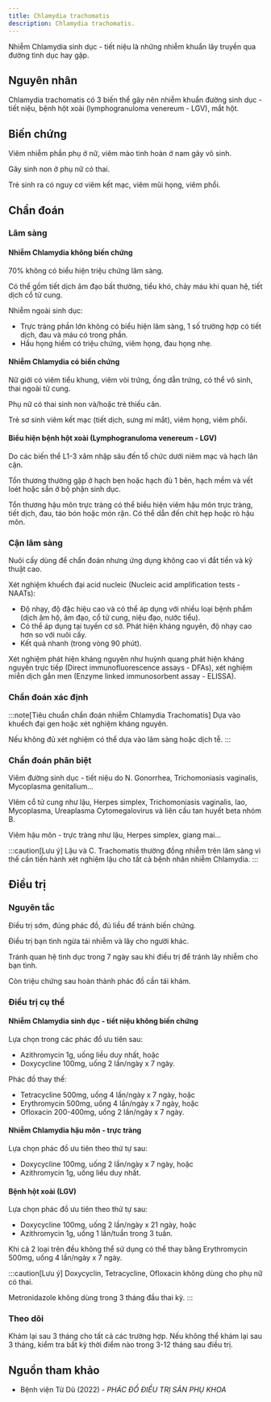 ```yaml
---
title: Chlamydia trachomatis
description: Chlamydia trachomatis.
---
```


Nhiễm Chlamydia sinh dục - tiết niệu là những nhiễm khuẩn lây truyền qua đường tình dục hay gặp.

## Nguyên nhân

Chlamydia trachomatis có 3 biến thể gây nên nhiễm khuẩn đường sinh dục - tiết niệu, bệnh hột xoài (lymphogranuloma venereum - LGV), mắt hột.

## Biến chứng

Viêm nhiễm phần phụ ở nữ, viêm mào tinh hoàn ở nam gây vô sinh.

Gây sinh non ở phụ nữ có thai.

Trẻ sinh ra có nguy cơ viêm kết mạc, viêm mũi họng, viêm phổi.

## Chẩn đoán

### Lâm sàng

#### Nhiễm Chlamydia không biến chứng

70% không có biểu hiện triệu chứng lâm sàng.

Có thể gồm tiết dịch âm đạo bất thường, tiểu khó, chảy máu khi quan hệ, tiết dịch cổ tử cung.

Nhiễm ngoài sinh dục:

- Trực tràng phần lớn không có biểu hiện lâm sàng, 1 số trường hợp có tiết dịch, đau và máu có trong phần.
- Hầu họng hiếm có triệu chứng, viêm họng, đau họng nhẹ.

#### Nhiễm Chlamydia có biến chứng

Nữ giới có viêm tiểu khung, viêm vòi trứng, ống dẫn trứng, có thể vô sinh, thai ngoài tử cung.

Phụ nữ có thai sinh non và/hoặc trẻ thiếu cân.

Trẻ sơ sinh viêm kết mạc (tiết dịch, sưng mí mắt), viêm họng, viêm phổi.

#### Biểu hiện bệnh hột xoài (Lymphogranuloma venereum - LGV)

Do các biến thể L1-3 xâm nhập sâu đến tổ chức dưới niêm mạc và hạch lân cận.

Tổn thương thường gặp ở hạch bẹn hoặc hạch đù 1 bên, hạch mềm và vết loét hoặc sần ở bộ phận sinh dục.

Tổn thương hậu môn trực tràng có thể biểu hiện viêm hậu môn trực tràng, tiết dịch, đau, táo bón hoặc món rặn. Có thể dẫn đến chít hẹp hoặc rò hậu môn.

### Cận lâm sàng

Nuôi cấy dùng để chẩn đoán nhưng ứng dụng không cao vì đắt tiền và kỹ thuật cao.

Xét nghiệm khuếch đại acid nucleic (Nucleic acid amplification tests - NAATs):

- Độ nhạy, độ đặc hiệu cao và có thể áp dụng với nhiều loại bệnh phẩm (dịch âm hộ, âm đạo, cổ tử cung, niệu đạo, nước tiểu).
- Có thể áp dụng tại tuyến cơ sở. Phát hiện kháng nguyên, độ nhạy cao hơn so với nuôi cấy.
- Kết quả nhanh (trong vòng 90 phút).

Xét nghiệm phát hiện kháng nguyên như huỳnh quang phát hiện kháng nguyên trực tiếp (Direct immunofluorescence assays - DFAs), xét nghiệm miễn dịch gắn men (Enzyme linked immunosorbent assay - ELISSA).

### Chẩn đoán xác định

:::note[Tiêu chuẩn chẩn đoán nhiễm Chlamydia Trachomatis]
Dựa vào khuếch đại gen hoặc xét nghiệm kháng nguyên.

Nếu không đủ xét nghiệm có thể dựa vào lâm sàng hoặc dịch tễ.
:::

### Chẩn đoán phân biệt

Viêm đường sinh dục - tiết niệu do N. Gonorrhea, Trichomoniasis vaginalis, Mycoplasma genitalium…

VIêm cổ tử cung như lậu, Herpes simplex, Trichomoniasis vaginalis, lao, Mycoplasma, Ureaplasma Cytomegalovirus và liên cầu tan huyết beta nhóm B.

Viêm hậu môn - trực tràng như lậu, Herpes simplex, giang mai…

:::caution[Lưu ý]
Lậu và C. Trachomatis thường đồng nhiễm trên lâm sàng vì thế cần tiến hành xét nghiệm lậu cho tất cả bệnh nhân nhiễm Chlamydia.
:::

## Điều trị

### Nguyên tắc

Điều trị sớm, đúng phác đồ, đủ liều để tránh biến chứng.

Điều trị bạn tình ngừa tái nhiễm và lây cho người khác.

Tránh quan hệ tình dục trong 7 ngày sau khi điều trị để tránh lây nhiễm cho bạn tình.

Còn triệu chứng sau hoàn thành phác đồ cần tái khám.

### Điều trị cụ thể

#### Nhiễm Chlamydia sinh dục - tiết niệu không biến chứng

Lựa chọn trong các phác đồ ưu tiên sau:

- Azithromycin 1g, uống liều duy nhất, hoặc
- Doxycycline 100mg, uống 2 lần/ngày x 7 ngày.

Phác đồ thay thế:

- Tetracycline 500mg, uống 4 lần/ngày x 7 ngày, hoặc
- Erythromycin 500mg, uống 4 lần/ngày x 7 ngày, hoặc
- Ofloxacin 200-400mg, uống 2 lần/ngày x 7 ngày.

#### Nhiễm Chlamydia hậu môn - trực tràng

Lựa chọn phác đồ ưu tiên theo thứ tự sau:

- Doxycycline 100mg, uống 2 lần/ngày x 7 ngày, hoặc
- Azithromycin 1g, uống liều duy nhất.

#### Bệnh hột xoài (LGV)

Lựa chọn phác đồ ưu tiên theo thứ tự sau:

- Doxycycline 100mg, uống 2 lần/ngày x 21 ngày, hoặc
- Azithromycin 1g, uống 1 lần/tuần trong 3 tuần.

Khi cả 2 loại trên đều không thể sử dụng có thể thay bằng Erythromycin 500mg, uống 4 lần/ngày x 7 ngày.

:::caution[Lưu ý]
Doxycyclin, Tetracycline, Ofloxacin không dùng cho phụ nữ có thai.

Metronidazole không dùng trong 3 tháng đầu thai kỳ.
:::

### Theo dõi

Khám lại sau 3 tháng cho tất cả các trường hợp. Nếu không thể khám lại sau 3 tháng, kiểm tra bất kỳ thời điểm nào trong 3-12 tháng sau điều trị.

## Nguồn tham khảo

- Bệnh viện Từ Dũ (2022) - _PHÁC ĐỒ ĐIỀU TRỊ SẢN PHỤ KHOA_
